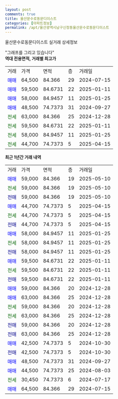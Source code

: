 ```yaml
---
layout: post
comments: true
title: 울산문수로동문디이스트
categories: [아파트정보]
permalink: /apt/울산광역시남구신정동울산문수로동문디이스트
---
```


울산문수로동문디이스트 실거래 상세정보

<script type="text/javascript">
  google.charts.load('current', {'packages':['line', 'corechart']});
  google.charts.setOnLoadCallback(drawChart);

  function drawChart() {
    var data = new google.visualization.DataTable();
    data.addColumn('date', '거래일');
    data.addColumn('number', "매매");
    data.addColumn('number', "전세");
    data.addColumn('number', "전매");

    data.addRows([[new Date(Date.parse("2025-05-10")), 59000, null, null], [new Date(Date.parse("2025-05-10")), null, 59000, null], [new Date(Date.parse("2025-05-10")), null, null, 59000], [new Date(Date.parse("2025-04-15")), 44700, null, null], [new Date(Date.parse("2025-04-15")), null, 44700, null], [new Date(Date.parse("2025-04-15")), null, null, 44700], [new Date(Date.parse("2025-01-25")), 58000, null, null], [new Date(Date.parse("2025-01-25")), null, 58000, null], [new Date(Date.parse("2025-01-25")), null, null, 58000], [new Date(Date.parse("2025-01-11")), 59500, null, null], [new Date(Date.parse("2025-01-11")), null, 59500, null], [new Date(Date.parse("2025-01-11")), null, null, 59500], [new Date(Date.parse("2024-12-28")), 59000, null, null], [new Date(Date.parse("2024-12-28")), 63000, null, null], [new Date(Date.parse("2024-12-28")), null, 59000, null], [new Date(Date.parse("2024-12-28")), null, 63000, null], [new Date(Date.parse("2024-12-28")), null, null, 59000], [new Date(Date.parse("2024-12-28")), null, null, 63000], [new Date(Date.parse("2024-10-30")), 42500, null, null], [new Date(Date.parse("2024-10-30")), null, null, 42500], [new Date(Date.parse("2024-09-27")), 48500, null, null], [new Date(Date.parse("2024-08-03")), 44500, null, null], [new Date(Date.parse("2024-07-17")), null, 30450, null], [new Date(Date.parse("2024-07-15")), 64500, null, null]]);

    var options = {
      hAxis: {
        format: 'yyyy/MM/dd'
      },    
      lineWidth: 0,
      pointsVisible: true,    
      title: '최근 1년간 유형별 실거래가 분포',
      legend: { position: 'bottom' }
    };

    var formatter = new google.visualization.NumberFormat({pattern:'###,###'} );
    formatter.format(data, 1);
    formatter.format(data, 2);
    
    setTimeout(function() {
        var chart = new google.visualization.LineChart(document.getElementById('columnchart_material'));
        chart.draw(data, (options));
        document.getElementById('loading').style.display = 'none';
    }, 200);
  }
</script>


<div id="loading" style="z-index:20; display: block; margin-left: 0px">"그래프를 그리고 있습니다"</div>
<div id="columnchart_material" style="width: 95%; margin-left: 0px; display: block"></div>
<!-- contents start -->
<b>역대 전용면적, 거래별 최고가</b>
<table class="sortable">
    <tr>
      <td>거래</td>
      <td>가격</td>
      <td>면적</td>
      <td>층</td>
      <td>거래일</td>
    </tr>
        <tr>
          <td><a style="color: blue">매매</a></td>
          <td>64,500</td>
          <td>84.366</td>
          <td>29</td>
          <td>2024-07-15</td>
        </tr>            <tr>
          <td><a style="color: blue">매매</a></td>
          <td>59,500</td>
          <td>84.6731</td>
          <td>22</td>
          <td>2025-01-11</td>
        </tr>            <tr>
          <td><a style="color: blue">매매</a></td>
          <td>58,000</td>
          <td>84.9457</td>
          <td>11</td>
          <td>2025-01-25</td>
        </tr>            <tr>
          <td><a style="color: blue">매매</a></td>
          <td>48,500</td>
          <td>74.7373</td>
          <td>31</td>
          <td>2024-09-27</td>
        </tr>        
        <tr>
              <td><a style="color: darkgreen">전세</a></td>
              <td>63,000</td>
              <td>84.366</td>
              <td>25</td>
              <td>2024-12-28</td>
            </tr>            <tr>
              <td><a style="color: darkgreen">전세</a></td>
              <td>59,500</td>
              <td>84.6731</td>
              <td>22</td>
              <td>2025-01-11</td>
            </tr>            <tr>
              <td><a style="color: darkgreen">전세</a></td>
              <td>58,000</td>
              <td>84.9457</td>
              <td>11</td>
              <td>2025-01-25</td>
            </tr>            <tr>
              <td><a style="color: darkgreen">전세</a></td>
              <td>44,700</td>
              <td>74.7373</td>
              <td>5</td>
              <td>2025-04-15</td>
            </tr>        
    
</table>

<b>최근 1년간 거래 내역</b>

<table class="sortable">
    <tr>
      <td>거래</td>
      <td>가격</td>
      <td>면적</td>
      <td>층</td>
      <td>거래일</td>
    </tr>
    <tr>
      <td><a style="color: blue">매매</a></td>
      <td>59,000</td>
      <td>84.366</td>
      <td>19</td>
      <td>2025-05-10</td>
    </tr>          <tr>
      <td><a style="color: darkgreen">전세</a></td>
      <td>59,000</td>
      <td>84.366</td>
      <td>19</td>
      <td>2025-05-10</td>
    </tr>          <tr>
      <td><a style="color: darkblue">전매</a></td>
      <td>59,000</td>
      <td>84.366</td>
      <td>19</td>
      <td>2025-05-10</td>
    </tr>          <tr>
      <td><a style="color: blue">매매</a></td>
      <td>44,700</td>
      <td>74.7373</td>
      <td>5</td>
      <td>2025-04-15</td>
    </tr>          <tr>
      <td><a style="color: darkgreen">전세</a></td>
      <td>44,700</td>
      <td>74.7373</td>
      <td>5</td>
      <td>2025-04-15</td>
    </tr>          <tr>
      <td><a style="color: darkblue">전매</a></td>
      <td>44,700</td>
      <td>74.7373</td>
      <td>5</td>
      <td>2025-04-15</td>
    </tr>          <tr>
      <td><a style="color: blue">매매</a></td>
      <td>58,000</td>
      <td>84.9457</td>
      <td>11</td>
      <td>2025-01-25</td>
    </tr>          <tr>
      <td><a style="color: darkgreen">전세</a></td>
      <td>58,000</td>
      <td>84.9457</td>
      <td>11</td>
      <td>2025-01-25</td>
    </tr>          <tr>
      <td><a style="color: darkblue">전매</a></td>
      <td>58,000</td>
      <td>84.9457</td>
      <td>11</td>
      <td>2025-01-25</td>
    </tr>          <tr>
      <td><a style="color: blue">매매</a></td>
      <td>59,500</td>
      <td>84.6731</td>
      <td>22</td>
      <td>2025-01-11</td>
    </tr>          <tr>
      <td><a style="color: darkgreen">전세</a></td>
      <td>59,500</td>
      <td>84.6731</td>
      <td>22</td>
      <td>2025-01-11</td>
    </tr>          <tr>
      <td><a style="color: darkblue">전매</a></td>
      <td>59,500</td>
      <td>84.6731</td>
      <td>22</td>
      <td>2025-01-11</td>
    </tr>          <tr>
      <td><a style="color: blue">매매</a></td>
      <td>59,000</td>
      <td>84.366</td>
      <td>20</td>
      <td>2024-12-28</td>
    </tr>          <tr>
      <td><a style="color: blue">매매</a></td>
      <td>63,000</td>
      <td>84.366</td>
      <td>25</td>
      <td>2024-12-28</td>
    </tr>          <tr>
      <td><a style="color: darkgreen">전세</a></td>
      <td>59,000</td>
      <td>84.366</td>
      <td>20</td>
      <td>2024-12-28</td>
    </tr>          <tr>
      <td><a style="color: darkgreen">전세</a></td>
      <td>63,000</td>
      <td>84.366</td>
      <td>25</td>
      <td>2024-12-28</td>
    </tr>          <tr>
      <td><a style="color: darkblue">전매</a></td>
      <td>59,000</td>
      <td>84.366</td>
      <td>20</td>
      <td>2024-12-28</td>
    </tr>          <tr>
      <td><a style="color: darkblue">전매</a></td>
      <td>63,000</td>
      <td>84.366</td>
      <td>25</td>
      <td>2024-12-28</td>
    </tr>          <tr>
      <td><a style="color: blue">매매</a></td>
      <td>42,500</td>
      <td>74.7373</td>
      <td>5</td>
      <td>2024-10-30</td>
    </tr>          <tr>
      <td><a style="color: darkblue">전매</a></td>
      <td>42,500</td>
      <td>74.7373</td>
      <td>5</td>
      <td>2024-10-30</td>
    </tr>          <tr>
      <td><a style="color: blue">매매</a></td>
      <td>48,500</td>
      <td>74.7373</td>
      <td>31</td>
      <td>2024-09-27</td>
    </tr>          <tr>
      <td><a style="color: blue">매매</a></td>
      <td>44,500</td>
      <td>74.7373</td>
      <td>25</td>
      <td>2024-08-03</td>
    </tr>          <tr>
      <td><a style="color: darkgreen">전세</a></td>
      <td>30,450</td>
      <td>74.7373</td>
      <td>6</td>
      <td>2024-07-17</td>
    </tr>          <tr>
      <td><a style="color: blue">매매</a></td>
      <td>64,500</td>
      <td>84.366</td>
      <td>29</td>
      <td>2024-07-15</td>
    </tr>      </table>
<!-- contents end -->    

